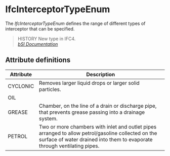 IfcInterceptorTypeEnum
======================
The _IfcInterceptorTypeEnum_ defines the range of different types of
interceptor that can be specified.  
  
> HISTORY  New type in IFC4.  
[ _bSI
Documentation_](https://standards.buildingsmart.org/IFC/DEV/IFC4_2/FINAL/HTML/schema/ifcplumbingfireprotectiondomain/lexical/ifcinterceptortypeenum.htm)


Attribute definitions
---------------------
| Attribute   | Description                                                                                                                                                                    |
|-------------|--------------------------------------------------------------------------------------------------------------------------------------------------------------------------------|
| CYCLONIC    | Removes larger liquid drops or larger solid particles.                                                                                                                         |
| OIL         |                                                                                                                                                                                |
| GREASE      | Chamber, on the line of a drain or discharge pipe, that prevents grease passing into a drainage system.                                                                        |
| PETROL      | Two or more chambers with inlet and outlet pipes arranged to allow petrol/gasoline collected on the surface of water drained into them to evaporate through ventilating pipes. |

